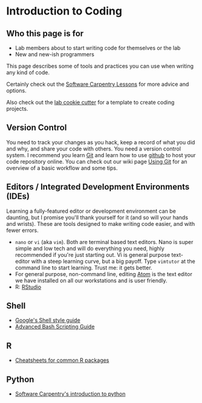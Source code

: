 # Introduction to Coding

## Who this page is for

- Lab members about to start writing code for themselves or the lab
- New and new-ish programmers

This page describes some of tools and practices you can use when writing any kind of code.

Certainly check out the [Software Carpentry Lessons](https://software-carpentry.org/lessons) for more advice and options.

Also check out the [lab cookie cutter](https://github.com/TIGRLab/TIGRLab_cookiecutter) for a template to create coding projects.

## Version Control

You need to track your changes as you hack, keep a record of what you did and why, and share your code with others. You need a version control system. I recommend you learn [Git](https://git-scm.com) and learn how to use [github](https://github.com) to host your code repository online. You can check out our wiki page [Using Git](/technical_skills/beginner/Using-Git) for an overview of a basic workflow and some tips.

## Editors / Integrated Development Environments (IDEs)

Learning a fully-featured editor or development environment can be daunting, but I promise you'll thank yourself for it (and so will your hands and wrists). These are tools designed to make writing code easier, and with fewer errors.

- `nano` or `vi` (aka `vim`). Both are terminal based text editors. Nano is super simple and low tech and will do everything you need, highly recommended if you're just starting out. Vi is general purpose text-editor with a steep learning curve, but a big payoff. Type `vimtutor` at the command line to start learning. Trust me: it gets better.
- For general purpose, non-command line, editing [Atom](https://atom.io/) is the text editor we have installed on all our workstations and is user friendly.
- R: [RStudio](https://www.rstudio.org)

## Shell

- [Google's Shell style guide](https://google.github.io/styleguide/shell.xml)
- [Advanced Bash Scripting Guide](http://www.tldp.org/LDP/abs/html/)

## R

- [Cheatsheets for common R packages](https://www.rstudio.com/resources/cheatsheets/)

## Python

- [Software Carpentry's introduction to python](http://swcarpentry.github.io/python-novice-inflammation/)
